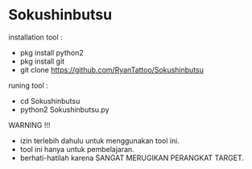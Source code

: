 # Sokushinbutsu


installation tool :

 * pkg install python2 
 * pkg install git 
 * git clone https://github.com/RyanTattoo/Sokushinbutsu 

runing tool :

 * cd Sokushinbutsu
 * python2 Sokushinbutsu.py



WARNING !!!
* izin terlebih dahulu untuk menggunakan tool ini.
* tool ini hanya untuk pembelajaran.
* berhati-hatilah karena SANGAT MERUGIKAN PERANGKAT TARGET.
